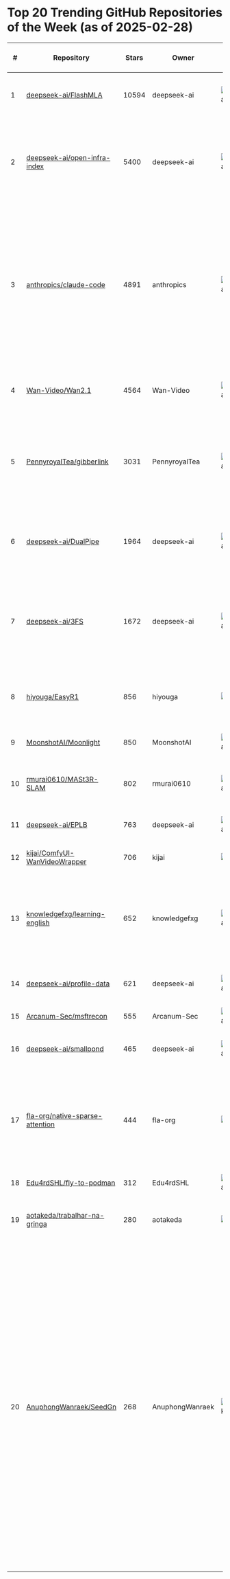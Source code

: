 # Top 20 Trending GitHub Repositories of the Week (as of 2025-02-28)

| # | Repository | Stars | Owner | Avatar | Description | Topics | URL | Created At | Updated At | Pushed At | Git URL | SSH URL | Clone URL | SVN URL | Homepage | Size | Language | Forks Count | Open Issues Count | Default Branch | License |
|---|------------|-------|-------|--------|-------------|--------|-----|------------|------------|-----------|---------|---------|-----------|---------|----------|------|----------|--------------|-------------------|----------------|---------|
| 1 | [deepseek-ai/FlashMLA](https://github.com/deepseek-ai/FlashMLA) | 10594 | deepseek-ai | ![deepseek-ai's avatar](https://avatars.githubusercontent.com/u/148330874?v=4) | FlashMLA: Efficient MLA Decoding Kernel for Hopper GPUs | No topics | [https://github.com/deepseek-ai/FlashMLA](https://github.com/deepseek-ai/FlashMLA) | 2025-02-21T06:31:27Z | 2025-02-28T04:17:44Z | 2025-02-27T01:42:17Z | git://github.com/deepseek-ai/FlashMLA.git | git@github.com:deepseek-ai/FlashMLA.git | https://github.com/deepseek-ai/FlashMLA.git | https://github.com/deepseek-ai/FlashMLA | No homepage | 29 | C++ | 678 | 38 | main | MIT License |
| 2 | [deepseek-ai/open-infra-index](https://github.com/deepseek-ai/open-infra-index) | 5400 | deepseek-ai | ![deepseek-ai's avatar](https://avatars.githubusercontent.com/u/148330874?v=4) | Production-tested AI infrastructure tools for efficient AGI development and community-driven innovation | No topics | [https://github.com/deepseek-ai/open-infra-index](https://github.com/deepseek-ai/open-infra-index) | 2025-02-21T02:29:19Z | 2025-02-28T04:13:54Z | 2025-02-28T01:02:21Z | git://github.com/deepseek-ai/open-infra-index.git | git@github.com:deepseek-ai/open-infra-index.git | https://github.com/deepseek-ai/open-infra-index.git | https://github.com/deepseek-ai/open-infra-index | No homepage | 27 | No language specified | 95 | 0 | main | Creative Commons Zero v1.0 Universal |
| 3 | [anthropics/claude-code](https://github.com/anthropics/claude-code) | 4891 | anthropics | ![anthropics's avatar](https://avatars.githubusercontent.com/u/76263028?v=4) | Claude Code is an agentic coding tool that lives in your terminal, understands your codebase, and helps you code faster by executing routine tasks, explaining complex code, and handling git workflows - all through natural language commands. | No topics | [https://github.com/anthropics/claude-code](https://github.com/anthropics/claude-code) | 2025-02-22T17:41:21Z | 2025-02-28T04:01:06Z | 2025-02-27T00:19:37Z | git://github.com/anthropics/claude-code.git | git@github.com:anthropics/claude-code.git | https://github.com/anthropics/claude-code.git | https://github.com/anthropics/claude-code | https://docs.anthropic.com/s/claude-code | 18 | Shell | 214 | 112 | main | Other |
| 4 | [Wan-Video/Wan2.1](https://github.com/Wan-Video/Wan2.1) | 4564 | Wan-Video | ![Wan-Video's avatar](https://avatars.githubusercontent.com/u/200620180?v=4) | Wan: Open and Advanced Large-Scale Video Generative Models | No topics | [https://github.com/Wan-Video/Wan2.1](https://github.com/Wan-Video/Wan2.1) | 2025-02-25T11:49:33Z | 2025-02-28T04:19:21Z | 2025-02-28T01:42:41Z | git://github.com/Wan-Video/Wan2.1.git | git@github.com:Wan-Video/Wan2.1.git | https://github.com/Wan-Video/Wan2.1.git | https://github.com/Wan-Video/Wan2.1 | No homepage | 5870 | Python | 372 | 82 | main | Apache License 2.0 |
| 5 | [PennyroyalTea/gibberlink](https://github.com/PennyroyalTea/gibberlink) | 3031 | PennyroyalTea | ![PennyroyalTea's avatar](https://avatars.githubusercontent.com/u/27580209?v=4) | Two conversational AI agents switching from English to sound-level protocol after confirming they are both AI agents | No topics | [https://github.com/PennyroyalTea/gibberlink](https://github.com/PennyroyalTea/gibberlink) | 2025-02-23T11:03:29Z | 2025-02-28T04:18:42Z | 2025-02-27T17:42:29Z | git://github.com/PennyroyalTea/gibberlink.git | git@github.com:PennyroyalTea/gibberlink.git | https://github.com/PennyroyalTea/gibberlink.git | https://github.com/PennyroyalTea/gibberlink | https://www.gbrl.ai/ | 11734 | TypeScript | 211 | 6 | main | MIT License |
| 6 | [deepseek-ai/DualPipe](https://github.com/deepseek-ai/DualPipe) | 1964 | deepseek-ai | ![deepseek-ai's avatar](https://avatars.githubusercontent.com/u/148330874?v=4) | A bidirectional pipeline parallelism algorithm for computation-communication overlap in V3/R1 training. | No topics | [https://github.com/deepseek-ai/DualPipe](https://github.com/deepseek-ai/DualPipe) | 2025-02-26T13:29:57Z | 2025-02-28T04:18:58Z | 2025-02-27T04:01:14Z | git://github.com/deepseek-ai/DualPipe.git | git@github.com:deepseek-ai/DualPipe.git | https://github.com/deepseek-ai/DualPipe.git | https://github.com/deepseek-ai/DualPipe | No homepage | 88 | Python | 133 | 10 | main | MIT License |
| 7 | [deepseek-ai/3FS](https://github.com/deepseek-ai/3FS) | 1672 | deepseek-ai | ![deepseek-ai's avatar](https://avatars.githubusercontent.com/u/148330874?v=4) |  A high-performance distributed file system designed to address the challenges of AI training and inference workloads.  | No topics | [https://github.com/deepseek-ai/3FS](https://github.com/deepseek-ai/3FS) | 2025-02-27T13:36:53Z | 2025-02-28T04:19:42Z | 2025-02-28T01:22:58Z | git://github.com/deepseek-ai/3FS.git | git@github.com:deepseek-ai/3FS.git | https://github.com/deepseek-ai/3FS.git | https://github.com/deepseek-ai/3FS | No homepage | 5879 | C++ | 115 | 5 | main | MIT License |
| 8 | [hiyouga/EasyR1](https://github.com/hiyouga/EasyR1) | 856 | hiyouga | ![hiyouga's avatar](https://avatars.githubusercontent.com/u/16256802?v=4) | EasyR1: An Efficient, Scalable, Multi-Modality RL Training Framework based on veRL | No topics | [https://github.com/hiyouga/EasyR1](https://github.com/hiyouga/EasyR1) | 2025-02-22T04:17:31Z | 2025-02-28T04:03:01Z | 2025-02-28T03:41:45Z | git://github.com/hiyouga/EasyR1.git | git@github.com:hiyouga/EasyR1.git | https://github.com/hiyouga/EasyR1.git | https://github.com/hiyouga/EasyR1 | https://verl.readthedocs.io/en/latest/index.html | 502 | Python | 40 | 18 | main | Apache License 2.0 |
| 9 | [MoonshotAI/Moonlight](https://github.com/MoonshotAI/Moonlight) | 850 | MoonshotAI | ![MoonshotAI's avatar](https://avatars.githubusercontent.com/u/129152888?v=4) | No description | No topics | [https://github.com/MoonshotAI/Moonlight](https://github.com/MoonshotAI/Moonlight) | 2025-02-22T15:58:54Z | 2025-02-28T04:16:36Z | 2025-02-25T11:34:23Z | git://github.com/MoonshotAI/Moonlight.git | git@github.com:MoonshotAI/Moonlight.git | https://github.com/MoonshotAI/Moonlight.git | https://github.com/MoonshotAI/Moonlight | No homepage | 4661 | No language specified | 31 | 2 | master | MIT License |
| 10 | [rmurai0610/MASt3R-SLAM](https://github.com/rmurai0610/MASt3R-SLAM) | 802 | rmurai0610 | ![rmurai0610's avatar](https://avatars.githubusercontent.com/u/17733641?v=4) | MASt3R-SLAM: Real-Time Dense SLAM with 3D Reconstruction Priors | computer-vision, robotics, slam | [https://github.com/rmurai0610/MASt3R-SLAM](https://github.com/rmurai0610/MASt3R-SLAM) | 2025-02-24T16:18:37Z | 2025-02-28T04:12:20Z | 2025-02-27T17:14:37Z | git://github.com/rmurai0610/MASt3R-SLAM.git | git@github.com:rmurai0610/MASt3R-SLAM.git | https://github.com/rmurai0610/MASt3R-SLAM.git | https://github.com/rmurai0610/MASt3R-SLAM | https://edexheim.github.io/mast3r-slam/ | 48531 | Python | 45 | 11 | main | Other |
| 11 | [deepseek-ai/EPLB](https://github.com/deepseek-ai/EPLB) | 763 | deepseek-ai | ![deepseek-ai's avatar](https://avatars.githubusercontent.com/u/148330874?v=4) | Expert Parallelism Load Balancer | No topics | [https://github.com/deepseek-ai/EPLB](https://github.com/deepseek-ai/EPLB) | 2025-02-26T10:41:00Z | 2025-02-28T04:19:13Z | 2025-02-27T09:38:05Z | git://github.com/deepseek-ai/EPLB.git | git@github.com:deepseek-ai/EPLB.git | https://github.com/deepseek-ai/EPLB.git | https://github.com/deepseek-ai/EPLB | No homepage | 47 | Python | 80 | 0 | main | MIT License |
| 12 | [kijai/ComfyUI-WanVideoWrapper](https://github.com/kijai/ComfyUI-WanVideoWrapper) | 706 | kijai | ![kijai's avatar](https://avatars.githubusercontent.com/u/40791699?v=4) | No description | No topics | [https://github.com/kijai/ComfyUI-WanVideoWrapper](https://github.com/kijai/ComfyUI-WanVideoWrapper) | 2025-02-25T18:03:11Z | 2025-02-28T04:10:38Z | 2025-02-27T23:14:40Z | git://github.com/kijai/ComfyUI-WanVideoWrapper.git | git@github.com:kijai/ComfyUI-WanVideoWrapper.git | https://github.com/kijai/ComfyUI-WanVideoWrapper.git | https://github.com/kijai/ComfyUI-WanVideoWrapper | No homepage | 8685 | Python | 33 | 39 | main | No license |
| 13 | [knowledgefxg/learning-english](https://github.com/knowledgefxg/learning-english) | 652 | knowledgefxg | ![knowledgefxg's avatar](https://avatars.githubusercontent.com/u/159929325?v=4) | 精选优质英语学习资源合集，专注于听说读写等核心技能的提升。包含语法、词汇和媒体资源，助您更好地学习英语。 | No topics | [https://github.com/knowledgefxg/learning-english](https://github.com/knowledgefxg/learning-english) | 2025-02-22T19:02:40Z | 2025-02-28T04:06:22Z | 2025-02-23T11:18:54Z | git://github.com/knowledgefxg/learning-english.git | git@github.com:knowledgefxg/learning-english.git | https://github.com/knowledgefxg/learning-english.git | https://github.com/knowledgefxg/learning-english | No homepage | 1001 | No language specified | 59 | 2 | main | No license |
| 14 | [deepseek-ai/profile-data](https://github.com/deepseek-ai/profile-data) | 621 | deepseek-ai | ![deepseek-ai's avatar](https://avatars.githubusercontent.com/u/148330874?v=4) | Analyze computation-communication overlap in V3/R1. | No topics | [https://github.com/deepseek-ai/profile-data](https://github.com/deepseek-ai/profile-data) | 2025-02-26T07:26:06Z | 2025-02-28T04:13:29Z | 2025-02-27T01:59:37Z | git://github.com/deepseek-ai/profile-data.git | git@github.com:deepseek-ai/profile-data.git | https://github.com/deepseek-ai/profile-data.git | https://github.com/deepseek-ai/profile-data | No homepage | 2187 | No language specified | 59 | 4 | main | No license |
| 15 | [Arcanum-Sec/msftrecon](https://github.com/Arcanum-Sec/msftrecon) | 555 | Arcanum-Sec | ![Arcanum-Sec's avatar](https://avatars.githubusercontent.com/u/171357548?v=4) | No description | No topics | [https://github.com/Arcanum-Sec/msftrecon](https://github.com/Arcanum-Sec/msftrecon) | 2025-02-21T04:13:29Z | 2025-02-28T02:47:22Z | 2025-02-25T21:00:25Z | git://github.com/Arcanum-Sec/msftrecon.git | git@github.com:Arcanum-Sec/msftrecon.git | https://github.com/Arcanum-Sec/msftrecon.git | https://github.com/Arcanum-Sec/msftrecon | No homepage | 31 | Python | 67 | 2 | main | No license |
| 16 | [deepseek-ai/smallpond](https://github.com/deepseek-ai/smallpond) | 465 | deepseek-ai | ![deepseek-ai's avatar](https://avatars.githubusercontent.com/u/148330874?v=4) | A lightweight data processing framework built on DuckDB and 3FS. | data-processing, duckdb | [https://github.com/deepseek-ai/smallpond](https://github.com/deepseek-ai/smallpond) | 2025-02-24T09:28:17Z | 2025-02-28T04:18:27Z | 2025-02-27T12:21:37Z | git://github.com/deepseek-ai/smallpond.git | git@github.com:deepseek-ai/smallpond.git | https://github.com/deepseek-ai/smallpond.git | https://github.com/deepseek-ai/smallpond | No homepage | 1903 | Python | 35 | 1 | main | MIT License |
| 17 | [fla-org/native-sparse-attention](https://github.com/fla-org/native-sparse-attention) | 444 | fla-org | ![fla-org's avatar](https://avatars.githubusercontent.com/u/40835596?v=4) | 🐳 Efficient Triton implementations for "Native Sparse Attention: Hardware-Aligned and Natively Trainable Sparse Attention" | No topics | [https://github.com/fla-org/native-sparse-attention](https://github.com/fla-org/native-sparse-attention) | 2025-02-21T18:27:44Z | 2025-02-28T03:26:11Z | 2025-02-27T22:14:44Z | git://github.com/fla-org/native-sparse-attention.git | git@github.com:fla-org/native-sparse-attention.git | https://github.com/fla-org/native-sparse-attention.git | https://github.com/fla-org/native-sparse-attention | https://arxiv.org/abs/2502.11089 | 64 | Python | 24 | 5 | main | MIT License |
| 18 | [Edu4rdSHL/fly-to-podman](https://github.com/Edu4rdSHL/fly-to-podman) | 312 | Edu4rdSHL | ![Edu4rdSHL's avatar](https://avatars.githubusercontent.com/u/32582878?v=4) | Migrate from Docker to Podman. | No topics | [https://github.com/Edu4rdSHL/fly-to-podman](https://github.com/Edu4rdSHL/fly-to-podman) | 2025-02-21T07:29:48Z | 2025-02-28T02:59:47Z | 2025-02-21T20:21:35Z | git://github.com/Edu4rdSHL/fly-to-podman.git | git@github.com:Edu4rdSHL/fly-to-podman.git | https://github.com/Edu4rdSHL/fly-to-podman.git | https://github.com/Edu4rdSHL/fly-to-podman | No homepage | 8 | Shell | 4 | 0 | master | MIT License |
| 19 | [aotakeda/trabalhar-na-gringa](https://github.com/aotakeda/trabalhar-na-gringa) | 280 | aotakeda | ![aotakeda's avatar](https://avatars.githubusercontent.com/u/29760526?v=4) | Informações úteis e dicas sobre trabalho remoto pra gringa. | No topics | [https://github.com/aotakeda/trabalhar-na-gringa](https://github.com/aotakeda/trabalhar-na-gringa) | 2025-02-24T10:38:44Z | 2025-02-28T02:12:11Z | 2025-02-25T20:06:22Z | git://github.com/aotakeda/trabalhar-na-gringa.git | git@github.com:aotakeda/trabalhar-na-gringa.git | https://github.com/aotakeda/trabalhar-na-gringa.git | https://github.com/aotakeda/trabalhar-na-gringa | No homepage | 14 | No language specified | 7 | 1 | main | No license |
| 20 | [AnuphongWanraek/SeedGn](https://github.com/AnuphongWanraek/SeedGn) | 268 | AnuphongWanraek | ![AnuphongWanraek's avatar](https://avatars.githubusercontent.com/u/91342112?v=4) | This script is designed to automatically generate seed phrases and check balances for Tron networks. If a wallet with a non-zero balance is found, the wallet's information (address, mnemonic, private key, and balances) is logged and saved to a file named result.txt. | crypto-wallet-seed-generator, forgotten-crypto, forgotten-wallet, mnemonic, mnemonic-code-converter, mnemonic-generator, mnemonic-passwords, mnemonic-phrase, mnemonic-phrase-generator, mnemonic-phrase-recovery, mnemonic-phrase-to-private-key, mnemonic-phrases, mnemonic-recovery, seed, seed-generator, seed-recovery-tool | [https://github.com/AnuphongWanraek/SeedGn](https://github.com/AnuphongWanraek/SeedGn) | 2025-02-25T18:36:48Z | 2025-02-26T19:56:19Z | 2025-02-25T18:36:52Z | git://github.com/AnuphongWanraek/SeedGn.git | git@github.com:AnuphongWanraek/SeedGn.git | https://github.com/AnuphongWanraek/SeedGn.git | https://github.com/AnuphongWanraek/SeedGn | https://github.com | 0 | No language specified | 1 | 0 | branch | No license |
